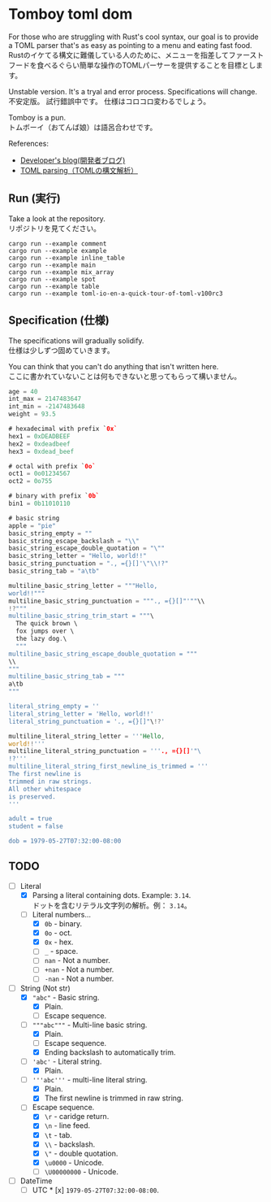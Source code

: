 # Tomboy toml dom

For those who are struggling with Rust's cool syntax, our goal is to provide a TOML parser that's as easy as pointing to a menu and eating fast food.  
Rustのイケてる構文に難儀している人のために、メニューを指差してファーストフードを食べるぐらい簡単な操作のTOMLパーサーを提供することを目標とします。  

Unstable version. It's a tryal and error process. Specifications will change.  
不安定版。 試行錯誤中です。 仕様はコロコロ変わるでしょう。  

Tomboy is a pun.  
トムボーイ（おてんば娘）は語呂合わせです。  

References:  

* [Developer's blog(開発者ブログ)](https://crieit.net/drafts/5f8094a14a0cf)
* [TOML parsing（TOMLの構文解析）](https://crieit.net/posts/TOML-parsing-TOML)

## Run (実行)

Take a look at the repository.  
リポジトリを見てください。  

```shell
cargo run --example comment
cargo run --example example
cargo run --example inline_table
cargo run --example main
cargo run --example mix_array
cargo run --example spot
cargo run --example table
cargo run --example toml-io-en-a-quick-tour-of-toml-v100rc3
```

## Specification (仕様)

The specifications will gradually solidify.  
仕様は少しずつ固めていきます。  

You can think that you can't do anything that isn't written here.  
ここに書かれていないことは何もできないと思ってもらって構いません。  

```rust
age = 40
int_max = 2147483647
int_min = -2147483648
weight = 93.5

# hexadecimal with prefix `0x`
hex1 = 0xDEADBEEF
hex2 = 0xdeadbeef
hex3 = 0xdead_beef

# octal with prefix `0o`
oct1 = 0o01234567
oct2 = 0o755

# binary with prefix `0b`
bin1 = 0b11010110

# basic string
apple = "pie"
basic_string_empty = ""
basic_string_escape_backslash = "\\"
basic_string_escape_double_quotation = "\""
basic_string_letter = "Hello, world!!"
basic_string_punctuation = "., ={}[]'\"\\!?"
basic_string_tab = "a\tb"

multiline_basic_string_letter = """Hello,
world!!"""
multiline_basic_string_punctuation = """., ={}[]"'""\\
!?"""
multiline_basic_string_trim_start = """\
  The quick brown \
  fox jumps over \
  the lazy dog.\
  """
multiline_basic_string_escape_double_quotation = """
\\
"""
multiline_basic_string_tab = """
a\tb
"""

literal_string_empty = ''
literal_string_letter = 'Hello, world!!'
literal_string_punctuation = '., ={}[]"\!?'

multiline_literal_string_letter = '''Hello,
world!!'''
multiline_literal_string_punctuation = '''., ={}[]'"\
!?'''
multiline_literal_string_first_newline_is_trimmed = '''
The first newline is
trimmed in raw strings.
All other whitespace
is preserved.
'''

adult = true
student = false

dob = 1979-05-27T07:32:00-08:00
```

## TODO

* [ ] Literal
  * [x] Parsing a literal containing dots. Example: `3.14`.  
      ドットを含むリテラル文字列の解析。例： `3.14`。
  * [ ] Literal numbers...
    * [x] `0b` - binary.
    * [x] `0o` - oct.
    * [x] `0x` - hex.
    * [ ] `_` - space.
    * [ ] `nan` - Not a number.
    * [ ] `+nan` - Not a number.
    * [ ] `-nan` - Not a number.
* [ ] String (Not str)
  * [x] `"abc"` - Basic string.
    * [x] Plain.
    * [ ] Escape sequence.
  * [ ] `"""abc"""` - Multi-line basic string.
    * [x] Plain.
    * [ ] Escape sequence.
    * [x] Ending backslash to automatically trim.
  * [ ] `'abc'` - Literal string.
    * [x] Plain.
  * [ ] `'''abc'''` - multi-line literal string.
    * [x] Plain.
    * [x] The first newline is trimmed in raw string.
  * [ ] Escape sequence.
    * [x] `\r` - caridge return.
    * [x] `\n` - line feed.
    * [x] `\t` - tab.
    * [x] `\\` - backslash.
    * [x] `\"` - double quotation.
    * [x] `\u0000` - Unicode.
    * [ ] `\U00000000` - Unicode.
* [ ] DateTime
    * [ ]  UTC
      * [x] `1979-05-27T07:32:00-08:00`.
